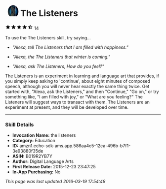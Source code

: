 # &nbsp;<img src="app_icon" alt="The Listeners icon" width="36"> The Listeners
![4.4 stars](../../../images/ic_star_black_18dp_1x.png)![4.4 stars](../../../images/ic_star_black_18dp_1x.png)![4.4 stars](../../../images/ic_star_black_18dp_1x.png)![4.4 stars](../../../images/ic_star_black_18dp_1x.png)![4.4 stars](../../../images/ic_star_half_black_18dp_1x.png) 14

To use the The Listeners skill, try saying...

* *"Alexa, tell The Listeners that I am filled with happiness."*

* *"Alexa, the The Listeners that winter is coming."*

* *"Alexa, ask The Listeners, How do you feel?"*

The Listeners is an experiment in learning and language art that provides, if you simply keep asking to 'continue', about eight minutes of composed speech, although you will never hear exactly the same thing twice.
  Get started with, "Alexa, ask the Listeners," and then "Continue," "Go on," or try something like, "I am filled with joy," or "What are you feeling?" The Listeners will suggest ways to transact with them.
  The Listeners are an experiment at present, and they will be developed over time.

***

### Skill Details

* **Invocation Name:** the listeners
* **Category:** Education
* **ID:** amzn1.echo-sdk-ams.app.586aa4c5-12ca-496b-b7f1-3e93880f35de
* **ASIN:** B019R2YB7Y
* **Author:** Digital Language Arts
* **First Release Date:** 2015-12-23 23:47:25
* **In-App Purchasing:** No

*This page was last updated 2016-03-19 17:54:48*
